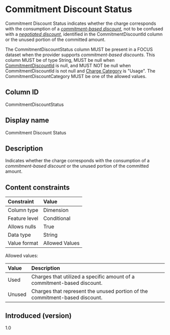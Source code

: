 # Commitment Discount Status

Commitment Discount Status indicates whether the charge corresponds with the consumption of a [*commitment-based discount*](#glossary:commitment-based-discount), not to be confused with a [*negotiated discount*](#glossary:negotiated-discount), identified in the CommitmentDiscountId column or the unused portion of the committed amount.

The CommitmentDiscountStatus column MUST be present in a FOCUS dataset when the provider supports *commitment-based discounts*. This column MUST be of type String, MUST be null when [CommitmentDiscountId](#commitmentdiscountid) is null, and MUST NOT be null when CommitmentDiscountId is not null and [Charge Category](#chargecategory) is "Usage". The CommitmentDiscountCategory MUST be one of the allowed values.

## Column ID

CommitmentDiscountStatus

## Display name

Commitment Discount Status

## Description

Indicates whether the charge corresponds with the consumption of a *commitment-based discount* or the unused portion of the committed amount.

## Content constraints

| Constraint      | Value          |
| :-------------- | :------------- |
| Column type     | Dimension      |
| Feature level   | Conditional    |
| Allows nulls    | True           |
| Data type       | String         |
| Value format    | Allowed Values |

Allowed values:

| Value  | Description                                                                 |
| :----- | :-------------------------------------------------------------------------- |
| Used   | Charges that utilized a specific amount of a commitment-based discount.     |
| Unused | Charges that represent the unused portion of the commitment-based discount. |

## Introduced (version)

1.0
